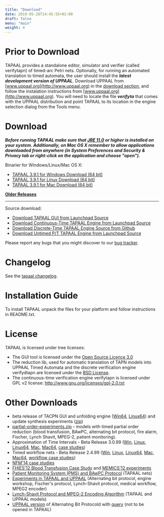 ```yaml
---
title: "Download"
date: 2019-05-28T14:45:55+02:00
draft: false
menu: "main"
weight: 4
---
```



# Prior to Download

TAPAAL provides a standalone editor, simulator and verifier (called verifytapn) of timed-arc Petri nets. Optionally, for running an automated translation to timed automata, the user should install the ***latest development version of UPPAAL***. 
Download UPPAAL from [www.uppaal.org](http://www.uppaal.org) in the [download section](http://www.it.uu.se/research/group/darts/uppaal/download.shtml), and follow the instalation instructions from [www.uppaal.org](http://www.uppaal.org). You will need to locate the file ***verifyta*** that comes with the UPPAAL distribution and point TAPAAL to its location in the engine selection dialog from the Tools menu.
		
# Download

***Before running TAPAAL make sure that [JRE 11.0](https://www.azul.com/downloads/zulu-community/?version=java-11-lts&architecture=x86-64-bit&package=jre) or higher is installed on your system. Additionally, on Mac OS X remember to allow applications downloaded from anywhere (in System Preferences and Security & Privacy tab or right-click on the application and choose "open").***

Binarier for Windows/Linux/Mac OS X:

  * [TAPAAL 3.9.1 for Windows Download (64 bit)](https://download.tapaal.net/tapaal/tapaal-3.9/tapaal-3.9.1-win64.zip)
  * [TAPAAL 3.9.1 for Linux Download (64 bit)](https://download.tapaal.net/tapaal/tapaal-3.9/tapaal-3.9.1-linux64.zip)
  * [TAPAAL 3.9.1 for Mac Download (64 bit)](https://download.tapaal.net/tapaal/tapaal-3.9/tapaal-3.9.1-mac64.dmg)
  
[**Older Releases**](older-releases/)

-----------------------

Source download:

  * [Download TAPAAL GUI from Launchpad Source](https://code.launchpad.net/tapaal/)
  * [Download Continuous-Time TAPAAL Engine from Launchpad Source](https://code.launchpad.net/verifytapn)
  * [Download Discrete-Time TAPAAL Engine Source from Github](https://github.com/tapaal/verifydtapn)
  * [Download Untimed P/T TAPAAL Engine from Launchpad Source](https://code.launchpad.net/verifypn)

Please report any bugs that you might discover to our [bug tracker](https://bugs.launchpad.net/tapaal).

# Changelog

See the [tapaal changelog](changelog).

# Installation Guide
To install TAPAAL unpack the files for your platform and follow instructions in README.txt.

# License 
TAPAAL is licensed under tree licenses: 

  * The GUI tool is licensed under the [Open Source Licence 3.0](http://www.opensource.org/licenses/osl-3.0.php)
  * The reduction lib, used for automatic translation of TAPN models into UPPAAL Timed Automata and the discrete verification engine verifydtapn are licensed under the [BSD License](http://www.opensource.org/licenses/bsd-license.php). 
  * The continuous-time verification engine verifytapn is licensed under GPL v2 license: http://www.gnu.org/licenses/gpl-2.0.txt
  		
# Other Downloads

* beta release of TACPN GUI and unfolding engine ([Win64](http://download.tapaal.net/fileadmin/download/tapaal-3.5/tapaal-dev-beta1-win64.zip "Initiates file download"), [Linux64](http://download.tapaal.net/fileadmin/download/tapaal-3.5/tapaal-dev-beta1-linux64.zip "Initiates file download")) and update synthesis experiments ([zip](http://download.tapaal.net/fileadmin/download/tapaal-3.5/experiments.zip "Initiates file download"))
*   [partial-order-experiments.zip](http://download.tapaal.net/fileadmin/download/resources/partial-order-experiments.zip "Initiates file download") - models with timed partial order reduction (blood transfusion, BAwPC, alternating bit protocol, fire alarm, Fischer, Lynch Shavit, MPEG-2, patient monitoring).
*   Approximation of Time Intervals - Beta Release 3.0.99 ([Win](http://download.tapaal.net/fileadmin/download/tapaal-3.0/tapaal-3.0.99-win.zip "Initiates file download"), [Linux](http://download.tapaal.net/fileadmin/download/tapaal-3.0/tapaal-3.0.99-linux.zip "Initiates file download"), [Linux64](http://download.tapaal.net/fileadmin/download/tapaal-3.0/tapaal-3.0.99-linux64.zip "Initiates file download"), [Mac](http://download.tapaal.net/fileadmin/download/tapaal-3.0/tapaal-3.0.99-mac.dmg "Initiates file download"), [Mac64](http://download.tapaal.net/fileadmin/download/tapaal-3.0/tapaal-3.0.99-mac64.dmg "Initiates file download"), [case studies](http://download.tapaal.net/fileadmin/download/tapaal-3.0/models.zip "Initiates file download"))
*   Timed workflow nets - Beta Release 2.4.99 ([Win](http://download.tapaal.net/fileadmin/download/tapaal-2.4/tapaal-2.4.99-win.zip "Initiates file download"), [Linux](http://download.tapaal.net/fileadmin/download/tapaal-2.4/tapaal-2.4.99-linux.zip "Initiates file download"), [Linux64](http://download.tapaal.net/fileadmin/download/tapaal-2.4/tapaal-2.4.99-linux64.zip "Initiates file download"), [Mac](http://download.tapaal.net/fileadmin/download/tapaal-2.4/tapaal-2.4.99-mac.dmg "Initiates file download"), [Mac64](http://download.tapaal.net/fileadmin/download/tapaal-2.4/tapaal-2.4.99-mac64.dmg "Initiates file download"), [workflow case studies](http://download.tapaal.net/fileadmin/download/tapaal-2.4/workflows.zip "Initiates file download"))
*   [NFM'14 case studies](http://download.tapaal.net/fileadmin/download/resources/nfm14-experiments.zip "Initiates file download")
*   [FHIES'12 Blood Transfusion Case Study](http://download.tapaal.net/fileadmin/download/resources/FHIES12-blood-transfusion.zip "Initiates file download") and [MEMICS'12 experiments](http://download.tapaal.net/fileadmin/download/resources/MEMICS-experiments.zip "Initiates file download")
*   [Patient Monitoring System (PMS) and BAwPC Protocol](http://download.tapaal.net/fileadmin/download/resources/PMS-BAwPC.zip "Initiates file download") (TAPAAL nets)
*   [Experiments in TAPAAL and UPPAAL](http://download.tapaal.net/fileadmin/download/resources/experiments-journal.zip) (Alternating bit protocol, engine workshop, Fischer's protocol, Lynch-Shavit protocol, medical workflow, MPEG2 encoder)
*   [Lynch-Shavit Protocol and MPEG-2 Encoding Algorithm](http://download.tapaal.net/fileadmin/download/resources/lynch-shavit-and-mpeg2-models.zip) (TAPAAL and UPPAAL models)
*   [UPPAAL version](http://download.tapaal.net/fileadmin/download/tapaal-1.1/abp.xml "Initiates file download") of Alternating Bit Protocold with [query](http://download.tapaal.net/fileadmin/download/tapaal-1.1/abp.q "Initiates file download") (not to be opened in TAPAAL)

